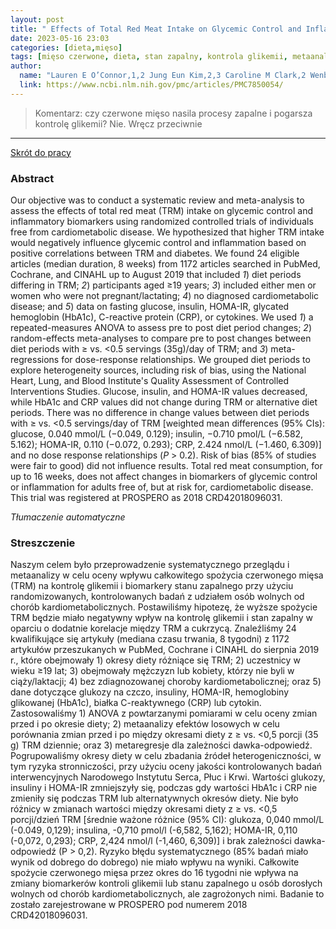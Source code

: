 ```yaml
---
layout: post
title: " Effects of Total Red Meat Intake on Glycemic Control and Inflammatory Biomarkers: A Meta-Analysis of Randomized Controlled Trials"
date: 2023-05-16 23:03
categories: [dieta,mięso]
tags: [mięso czerwone, dieta, stan zapalny, kontrola glikemii, metaanaliza, cvd, cukrzyca]
author:
  name: "Lauren E O’Connor,1,2 Jung Eun Kim,2,3 Caroline M Clark,2 Wenbin Zhu,4 and Wayne W Campbell2 "
  link: https://www.ncbi.nlm.nih.gov/pmc/articles/PMC7850054/
---
```


> Komentarz: czy czerwone mięso nasila procesy zapalne i pogarsza kontrolę glikemii? Nie. Wręcz przeciwnie
> 
<hr>

[Skrót do pracy](https://www.ncbi.nlm.nih.gov/pmc/articles/PMC7850054/) 

### Abstract
Our objective was to conduct a systematic review and meta-analysis to assess the effects of total red meat (TRM) intake on glycemic control and inflammatory biomarkers using randomized controlled trials of individuals free from cardiometabolic disease. We hypothesized that higher TRM intake would negatively influence glycemic control and inflammation based on positive correlations between TRM and diabetes. We found 24 eligible articles (median duration, 8 weeks) from 1172 articles searched in PubMed, Cochrane, and CINAHL up to August 2019 that included _1_) diet periods differing in TRM; _2_) participants aged ≥19 years; _3_) included either men or women who were not pregnant/lactating; _4_) no diagnosed cardiometabolic disease; and _5_) data on fasting glucose, insulin, HOMA-IR, glycated hemoglobin (HbA1c), C-reactive protein (CRP), or cytokines. We used _1_) a repeated-measures ANOVA to assess pre to post diet period changes; _2_) random-effects meta-analyses to compare pre to post changes between diet periods with ≥ vs. <0.5 servings (35g)/day of TRM; and _3_) meta-regressions for dose-response relationships. We grouped diet periods to explore heterogeneity sources, including risk of bias, using the National Heart, Lung, and Blood Institute's Quality Assessment of Controlled Interventions Studies. Glucose, insulin, and HOMA-IR values decreased, while HbA1c and CRP values did not change during TRM or alternative diet periods. There was no difference in change values between diet periods with ≥ vs. <0.5 servings/day of TRM [weighted mean differences (95% CIs): glucose, 0.040 mmol/L (−0.049, 0.129); insulin, −0.710 pmol/L (−6.582, 5.162); HOMA-IR, 0.110 (−0.072, 0.293); CRP, 2.424 nmol/L (−1.460, 6.309)] and no dose response relationships (_P_ > 0.2). Risk of bias (85% of studies were fair to good) did not influence results. Total red meat consumption, for up to 16 weeks, does not affect changes in biomarkers of glycemic control or inflammation for adults free of, but at risk for, cardiometabolic disease. This trial was registered at PROSPERO as 2018 CRD42018096031.

*Tłumaczenie automatyczne*

### Streszczenie
Naszym celem było przeprowadzenie systematycznego przeglądu i metaanalizy w celu oceny wpływu całkowitego spożycia czerwonego mięsa (TRM) na kontrolę glikemii i biomarkery stanu zapalnego przy użyciu randomizowanych, kontrolowanych badań z udziałem osób wolnych od chorób kardiometabolicznych. Postawiliśmy hipotezę, że wyższe spożycie TRM będzie miało negatywny wpływ na kontrolę glikemii i stan zapalny w oparciu o dodatnie korelacje między TRM a cukrzycą. Znaleźliśmy 24 kwalifikujące się artykuły (mediana czasu trwania, 8 tygodni) z 1172 artykułów przeszukanych w PubMed, Cochrane i CINAHL do sierpnia 2019 r., które obejmowały 1) okresy diety różniące się TRM; 2) uczestnicy w wieku ≥19 lat; 3) obejmowały mężczyzn lub kobiety, którzy nie byli w ciąży/laktacji; 4) bez zdiagnozowanej choroby kardiometabolicznej; oraz 5) dane dotyczące glukozy na czczo, insuliny, HOMA-IR, hemoglobiny glikowanej (HbA1c), białka C-reaktywnego (CRP) lub cytokin. Zastosowaliśmy 1) ANOVA z powtarzanymi pomiarami w celu oceny zmian przed i po okresie diety; 2) metaanalizy efektów losowych w celu porównania zmian przed i po między okresami diety z ≥ vs. <0,5 porcji (35 g) TRM dziennie; oraz 3) metaregresje dla zależności dawka-odpowiedź. Pogrupowaliśmy okresy diety w celu zbadania źródeł heterogeniczności, w tym ryzyka stronniczości, przy użyciu oceny jakości kontrolowanych badań interwencyjnych Narodowego Instytutu Serca, Płuc i Krwi. Wartości glukozy, insuliny i HOMA-IR zmniejszyły się, podczas gdy wartości HbA1c i CRP nie zmieniły się podczas TRM lub alternatywnych okresów diety. Nie było różnicy w zmianach wartości między okresami diety z ≥ vs. <0,5 porcji/dzień TRM [średnie ważone różnice (95% CI): glukoza, 0,040 mmol/L (-0.049, 0,129); insulina, -0,710 pmol/l (-6,582, 5,162); HOMA-IR, 0,110 (-0,072, 0,293); CRP, 2,424 nmol/l (-1,460, 6,309)] i brak zależności dawka-odpowiedź (P > 0,2). Ryzyko błędu systematycznego (85% badań miało wynik od dobrego do dobrego) nie miało wpływu na wyniki. Całkowite spożycie czerwonego mięsa przez okres do 16 tygodni nie wpływa na zmiany biomarkerów kontroli glikemii lub stanu zapalnego u osób dorosłych wolnych od chorób kardiometabolicznych, ale zagrożonych nimi. Badanie to zostało zarejestrowane w PROSPERO pod numerem 2018 CRD42018096031.